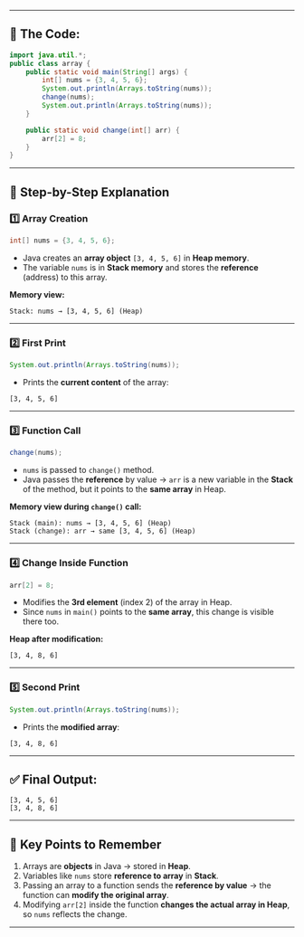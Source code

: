 
---

## 🌸 The Code:

```java
import java.util.*;
public class array {
    public static void main(String[] args) {
        int[] nums = {3, 4, 5, 6};
        System.out.println(Arrays.toString(nums));
        change(nums);
        System.out.println(Arrays.toString(nums));
    }

    public static void change(int[] arr) {
        arr[2] = 8;
    }
}
```

---

## 🧠 Step-by-Step Explanation

### 1️⃣ Array Creation

```java
int[] nums = {3, 4, 5, 6};
```

* Java creates an **array object** `[3, 4, 5, 6]` in **Heap memory**.
* The variable `nums` is in **Stack memory** and stores the **reference** (address) to this array.

**Memory view:**

```
Stack: nums → [3, 4, 5, 6] (Heap)
```

---

### 2️⃣ First Print

```java
System.out.println(Arrays.toString(nums));
```

* Prints the **current content** of the array:

```
[3, 4, 5, 6]
```

---

### 3️⃣ Function Call

```java
change(nums);
```

* `nums` is passed to `change()` method.
* Java passes the **reference** by value → `arr` is a new variable in the **Stack** of the method, but it points to the **same array** in Heap.

**Memory view during `change()` call:**

```
Stack (main): nums → [3, 4, 5, 6] (Heap)
Stack (change): arr → same [3, 4, 5, 6] (Heap)
```

---

### 4️⃣ Change Inside Function

```java
arr[2] = 8;
```

* Modifies the **3rd element** (index 2) of the array in Heap.
* Since `nums` in `main()` points to the **same array**, this change is visible there too.

**Heap after modification:**

```
[3, 4, 8, 6]
```

---

### 5️⃣ Second Print

```java
System.out.println(Arrays.toString(nums));
```

* Prints the **modified array**:

```
[3, 4, 8, 6]
```

---

## ✅ Final Output:

```
[3, 4, 5, 6]
[3, 4, 8, 6]
```

---

## 🌼 Key Points to Remember

1. Arrays are **objects** in Java → stored in **Heap**.
2. Variables like `nums` store **reference to array** in **Stack**.
3. Passing an array to a function sends the **reference by value** → the function can **modify the original array**.
4. Modifying `arr[2]` inside the function **changes the actual array in Heap**, so `nums` reflects the change.

---

